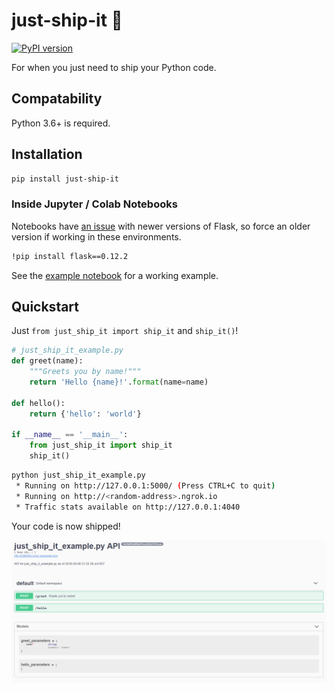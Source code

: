 # just-ship-it 🚀
[![PyPI version](https://badge.fury.io/py/just-ship-it.svg)](https://badge.fury.io/py/just-ship-it)

For when you just need to ship your Python code.

## Compatability
Python 3.6+ is required.

## Installation

```bash
pip install just-ship-it
```
### Inside Jupyter / Colab Notebooks
Notebooks have [an issue](https://stackoverflow.com/questions/51180917/python-flask-unsupportedoperation-not-writable) with newer versions of Flask, so force an older version if working in these environments.
```bash
!pip install flask==0.12.2
```
See the [example notebook](https://colab.research.google.com/github/gstaff/just-ship-it/blob/master/examples/just_ship_it_example.ipynb) for a working example.


## Quickstart
Just `from just_ship_it import ship_it` and `ship_it()`!
```python
# just_ship_it_example.py
def greet(name):
    """Greets you by name!"""
    return 'Hello {name}!'.format(name=name)

def hello():
    return {'hello': 'world'}

if __name__ == '__main__':
    from just_ship_it import ship_it
    ship_it()
```
```bash
python just_ship_it_example.py
 * Running on http://127.0.0.1:5000/ (Press CTRL+C to quit)
 * Running on http://<random-address>.ngrok.io
 * Traffic stats available on http://127.0.0.1:4040 
```
Your code is now shipped!

![alt text](./examples/example_result.png "Example result")
